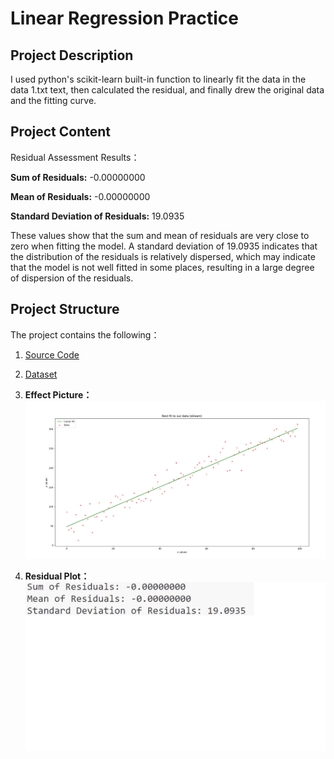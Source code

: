# Linear Regression Practice

## Project Description

I used python's scikit-learn built-in function to linearly fit the data in the data 1.txt text, then calculated the residual, and finally drew the original data and the fitting curve.


## Project Content

Residual Assessment Results：

**Sum of Residuals:** -0.00000000 

**Mean of Residuals:** -0.00000000

**Standard Deviation of Residuals:** 19.0935  

These values show that the sum and mean of residuals are very close to zero when fitting the model. A standard deviation of 19.0935 indicates that the distribution of the residuals is relatively dispersed, which may indicate that the model is not well fitted in some places, resulting in a large degree of dispersion of the residuals.


## Project Structure

The project contains the following：

1. [Source Code](../py%20document/Linear%20Regression.py)

2. [Dataset](../dataset/data%201.txt)

3. **Effect Picture：**
![Effect Picture](Effect%20Picture.png)

4. **Residual Plot：**
![Residual Plot](Residual%20Plot.png)


